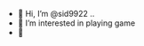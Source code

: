 - 👋 Hi, I’m @sid9922 ..
- 👀 I’m interested in playing game 
- 👋

<!---
sid9922/sid9922 is a ✨ special ✨ repository because its `README.md` (this file) appears on your GitHub profile.
You can click the Preview link to take a look at your changes.
--->
